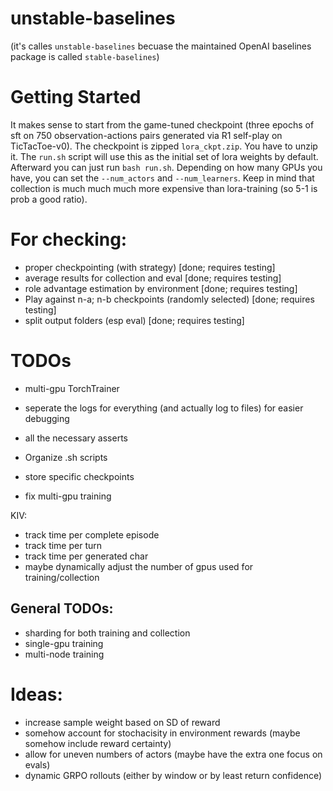 # unstable-baselines
(it's calles `unstable-baselines` becuase the maintained OpenAI baselines package is called `stable-baselines`)


# Getting Started
It makes sense to start from the game-tuned checkpoint (three epochs of sft on 750 observation-actions pairs generated via R1 self-play on TicTacToe-v0). 
The checkpoint is zipped `lora_ckpt.zip`. You have to unzip it. The `run.sh` script will use this as the initial set of lora weights by default. 
Afterward you can just run `bash run.sh`. Depending on how many GPUs you have, you can set the `--num_actors` and `--num_learners`. Keep in mind that collection is much much much more expensive than lora-training (so 5-1 is prob a good ratio).


# For checking:
- proper checkpointing (with strategy) [done; requires testing]
- average results for collection and eval  [done; requires testing]
- role advantage estimation by environment  [done; requires testing]
- Play against n-a; n-b checkpoints (randomly selected)   [done; requires testing]
- split output folders (esp eval) [done; requires testing]



# TODOs
- multi-gpu TorchTrainer
- seperate the logs for everything (and actually log to files) for easier debugging
- all the necessary asserts 
- Organize .sh scripts


- store specific checkpoints
- fix multi-gpu training

KIV:
- track time per complete episode
- track time per turn
- track time per generated char
- maybe dynamically adjust the number of gpus used for training/collection


## General TODOs:
- sharding for both training and collection
- single-gpu training
- multi-node training



# Ideas:
- increase sample weight based on SD of reward 
- somehow account for stochacisity in environment rewards (maybe somehow include reward certainty)
- allow for uneven numbers of actors (maybe have the extra one focus on evals)
- dynamic GRPO rollouts (either by window or by least return confidence)